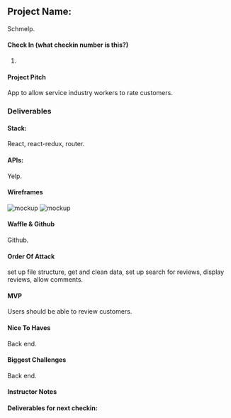 ## Project Name:
Schmelp.

#### Check In (what checkin number is this?)
1.
#### Project Pitch
App to allow service industry workers to rate customers.

### Deliverables

#### Stack:
React, react-redux, router.

#### APIs:
Yelp.

#### Wireframes
![mockup]('/NewMockup2.png')
![mockup]()

#### Waffle & Github
Github.

#### Order Of Attack
set up file structure, get and clean data, set up search for reviews, display reviews, allow comments.

#### MVP
Users should be able to review customers.

#### Nice To Haves
Back end.

#### Biggest Challenges
Back end.

#### Instructor Notes

#### Deliverables for next checkin:
